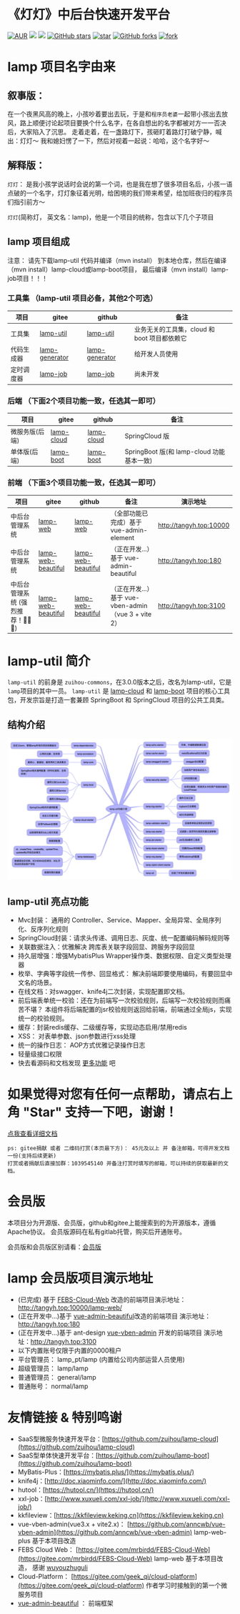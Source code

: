 # 《灯灯》中后台快速开发平台

[![AUR](https://img.shields.io/badge/license-Apache%20License%202.0-blue.svg)](https://github.com/zuihou/lamp-cloud/blob/master/LICENSE)
[![](https://img.shields.io/badge/作者-zuihou-orange.svg)](https://github.com/zuihou)
[![](https://img.shields.io/badge/版本-3.1.2-brightgreen.svg)](https://github.com/zuihou/lamp-cloud)
[![GitHub stars](https://img.shields.io/github/stars/zuihou/lamp-cloud.svg?style=social&label=Stars)](https://github.com/zuihou/lamp-cloud/stargazers)
[![star](https://gitee.com/zuihou111/lamp-cloud/badge/star.svg?theme=white)](https://gitee.com/zuihou111/lamp-cloud/stargazers)
[![GitHub forks](https://img.shields.io/github/forks/zuihou/lamp-cloud.svg?style=social&label=Fork)](https://github.com/zuihou/lamp-cloud/network/members)
[![fork](https://gitee.com/zuihou111/lamp-cloud/badge/fork.svg?theme=white)](https://gitee.com/zuihou111/lamp-cloud/members)

# lamp 项目名字由来

## 叙事版：

在一个夜黑风高的晚上，小孩吵着要出去玩，于是和`程序员老婆`一起带小孩出去放风，路上顺便讨论起项目要换个什么名字，在各自想出的名字都被对方一一否决后，大家陷入了沉思。 走着走着，在一盏路灯下，孩砸盯着路灯打破宁静，喊出：灯灯～
我和媳妇愣了一下，然后对视着一起说：哈哈，这个名字好～

## 解释版：

`灯灯`： 是我小孩学说话时会说的第一个词，也是我在想了很多项目名后，小孩一语点破的一个名字，灯灯象征着光明，给困境的我们带来希望，给加班夜归的程序员们指引前方～

`灯灯`(简称灯， 英文名：lamp)，他是一个项目的统称，包含以下几个子项目

## lamp 项目组成
注意： 请先下载lamp-util 代码并编译（mvn install） 到本地仓库，然后在编译（mvn install）lamp-cloud或lamp-boot项目， 最后编译（mvn install）lamp-job项目！！！

### 工具集 （lamp-util 项目必备，其他2个可选）

| 项目 | gitee | github | 备注 | 
| --- | --- | --- | --- |
| 工具集 | [lamp-util](https://gitee.com/zuihou111/lamp-util) | [lamp-util](https://github.com/zuihou/lamp-util) | 业务无关的工具集，cloud 和 boot 项目都依赖它 |
| 代码生成器 | [lamp-generator](https://gitee.com/zuihou111/lamp-generator) | [lamp-generator](https://github.com/zuihou/lamp-generator) | 给开发人员使用 |
| 定时调度器 | [lamp-job](https://gitee.com/zuihou111/lamp-job) | [lamp-job](https://github.com/zuihou/lamp-job) | 尚未开发 |

### 后端 （下面2个项目功能一致，任选其一即可）

| 项目 | gitee | github | 备注 |
| --- | --- | --- | --- |
| 微服务版(后端) | [lamp-cloud](https://gitee.com/zuihou111/lamp-cloud) | [lamp-cloud](https://github.com/zuihou/lamp-cloud) | SpringCloud 版 |
| 单体版(后端) | [lamp-boot](https://gitee.com/zuihou111/lamp-boot) | [lamp-boot](https://github.com/zuihou/lamp-boot) | SpringBoot 版(和 lamp-cloud 功能基本一致) |

### 前端 （下面3个项目功能一致，任选其一即可）

| 项目 | gitee | github | 备注 | 演示地址 |
| --- | --- | --- | --- | --- |
| 中后台管理系统 | [lamp-web](https://gitee.com/zuihou111/lamp-web) | [lamp-web](https://github.com/zuihou/lamp-web) | （全部功能已完成）基于 vue-admin-element | http://tangyh.top:10000 |
| 中后台管理系统 | [lamp-web-beautiful](https://gitee.com/zuihou111/lamp-web-beautiful) | [lamp-web-beautiful](https://github.com/zuihou/lamp-web-beautiful) | （正在开发...）基于 vue-admin-beautiful | http://tangyh.top:180 |
| 中后台管理系统 (强烈推荐！👏👏👏) | [lamp-web-beautiful](https://gitee.com/zuihou111/lamp-web-plus) | [lamp-web-beautiful](https://github.com/zuihou/lamp-web-plus) | （正在开发...）基于 vue-vben-admin （vue 3 + vite 2） | http://tangyh.top:3100 |

# lamp-util 简介

`lamp-util` 的前身是 `zuihou-commons`，在3.0.0版本之后，改名为lamp-util，它是`lamp`项目的其中一员。
`lamp-util` 是 [lamp-cloud](https://github.com/zuihou/lamp-cloud) 和 [lamp-boot](https://github.com/zuihou/lamp-boot)
项目的核心工具包，开发宗旨是打造一套兼顾 SpringBoot 和 SpringCloud 项目的公共工具类。

## 结构介绍

![lamp-util 功能介绍.png](docs/images/lamp-util功能介绍.png)

## lamp-util 亮点功能

- Mvc封装： 通用的 Controller、Service、Mapper、全局异常、全局序列化、反序列化规则
- SpringCloud封装：请求头传递、调用日志、灰度、统一配置编码解码规则等
- 关联数据注入：优雅解决 跨库表关联字段回显、跨服务字段回显
- 持久层增强：增强MybatisPlus Wrapper操作类、数据权限、自定义类型处理器
- 枚举、字典等字段统一传参、回显格式： 解决前端即要使用编码，有要回显中文名的场景。
- 在线文档：对swagger、knife4j二次封装，实现配置即文档。
- 前后端表单统一校验：还在为前端写一次校验规则，后端写一次校验规则而痛苦不堪？ 本组件将后端配置的jsr校验规则返回给前端，前端通过全局js，实现统一的校验规则。
- 缓存：封装redis缓存、二级缓存等，实现动态启用/禁用redis
- XSS： 对表单参数、json参数进行xss处理
- 统一的操作日志： AOP方式优雅记录操作日志
- 轻量级接口权限
- 快去看源码和文档发现 [更多功能](https://www.kancloud.cn/zuihou/zuihou-admin-cloud) 吧

# 如果觉得对您有任何一点帮助，请点右上角 "Star" 支持一下吧，谢谢！

[点我查看详细文档](https://www.kancloud.cn/zuihou/zuihou-admin-cloud) 

    ps: gitee捐献 或者 二维码打赏(本页最下方)： 45元及以上 并 备注邮箱，可得开发文档一份(支持后续更新)
    打赏或者捐献后直接加群：1039545140 并备注打赏时填写的邮箱，可以持续的获取最新的文档。 

# 会员版
本项目分为开源版、会员版，github和gitee上能搜索到的为开源版本，遵循Apache协议。 会员版源码在私有gitlab托管，购买后开通账号。

会员版和会员版区别请看：[会员版](会员版.md)

# lamp 会员版项目演示地址 

- (已完成) 基于 [FEBS-Cloud-Web](https://gitee.com/mrbirdd/FEBS-Cloud-Web) 改造的前端项目演示地址： http://tangyh.top:10000/lamp-web/
- (正在开发中...)基于 [vue-admin-beautiful](https://github.com/chuzhixin/vue-admin-beautiful)改造的前端项目
  演示地址： http://tangyh.top:180
- (正在开发中...)基于 ant-design [vue-vben-admin](https://github.com/anncwb/vue-vben-admin) 开发的前端项目 演示地址：http://tangyh.top:3100
- 以下内置账号仅限于内置的0000租户
- 平台管理员： lamp_pt/lamp (内置给公司内部运营人员使用)
- 超级管理员： lamp/lamp
- 普通管理员： general/lamp
- 普通账号： normal/lamp

# 友情链接 & 特别鸣谢
* SaaS型微服务快速开发平台：[https://github.com/zuihou/lamp-cloud](https://github.com/zuihou/lamp-cloud)
* SaaS型单体快速开发平台：[https://github.com/zuihou/lamp-boot](https://github.com/zuihou/lamp-boot)
* MyBatis-Plus：[https://mybatis.plus/](https://mybatis.plus/)
* knife4j：[http://doc.xiaominfo.com/](http://doc.xiaominfo.com/)
* hutool：[https://hutool.cn/](https://hutool.cn/)
* xxl-job：[http://www.xuxueli.com/xxl-job/](http://www.xuxueli.com/xxl-job/)
* kkfileview：[https://kkfileview.keking.cn](https://kkfileview.keking.cn)
* vue-vben-admin(vue3.x + vite2.x)： [https://github.com/anncwb/vue-vben-admin](https://github.com/anncwb/vue-vben-admin)
  lamp-web-plus 基于本项目改造
* FEBS Cloud Web： [https://gitee.com/mrbirdd/FEBS-Cloud-Web](https://gitee.com/mrbirdd/FEBS-Cloud-Web)
  lamp-web 基于本项目改造， 感谢 [wuyouzhuguli](https://github.com/wuyouzhuguli)
* Cloud-Platform： [https://gitee.com/geek_qi/cloud-platform](https://gitee.com/geek_qi/cloud-platform)
  作者学习时接触到的第一个微服务项目
* [vue-admin-beautiful](https://github.com/chuzhixin/vue-admin-beautiful) ： 前端框架
